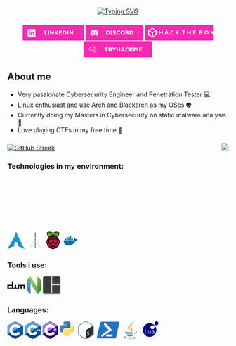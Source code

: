 <!-- ### Hi there 👋 -->

<!--
**KSHMR1337/KSHMR1337** is a ✨ _special_ ✨ repository because its `README.md` (this file) appears on your GitHub profile.

Here are some ideas to get you started:

- 🔭 I’m currently working on ...
- 🌱 I’m currently learning ...
- 👯 I’m looking to collaborate on ...
- 🤔 I’m looking for help with ...
- 💬 Ask me about ...
- 📫 How to reach me: ...
- 😄 Pronouns: ...
- ⚡ Fun fact: ...
-->
###

<p align="center">
  <a href="https://git.io/typing-svg">
    <img src="https://readme-typing-svg.herokuapp.com?font=Fira+Code&size=30&pause=1000&color=F729B1&center=true&random=false&width=435&lines=Hi+there;I'm+Marko" alt="Typing SVG" />
  </a>
</p>

###

<p align="center">
  <a href="https://www.linkedin.com/in/marko-%C5%BEarkovi%C4%87-119951122/" target="_blank">
    <img src="./assets/buttonlogos/linkedinlogo.svg" height="35" alt="linkedin logo"  />
  </a>
  <a href="_kshmr_" target="_blank">
    <img src="./assets/buttonlogos/discordlogo.svg" height="35" alt="discord logo"  />
  </a>
  <a href="https://app.hackthebox.com/profile/843711" target="_blank">
    <img src="./assets/buttonlogos/htblogo.svg" height="35" alt="hackthebox logo"  />
  </a>
  <a href="https://tryhackme.com/p/MarkoZarkovic" target="_blank">
    <img src="./assets/buttonlogos/tryhackmelogo.svg" height="35" alt="tryhackme logo"  />
  </a>
<p/>

## About me
- Very passionate Cybersecurity Engineer and Penetration Tester :computer:
- Linux enthusiast and use Arch and Blackarch as my OSes :alien:
- Currently doing my Masters in Cybersecurity on static malware analysis :space_invader:
- Love playing CTFs in my free time :mount_fuji: 



###

<p>
  <a href="https://git.io/streak-stats">
    <img align="center" height=200 src="https://streak-stats.demolab.com?user=KSHMR1337&theme=synthwave&hide_border=true&date_format=j%20M%5B%20Y%5D&card_width=450" alt="GitHub Streak" />
  </a>
  <a href="https://github.com/anuraghazra/github-readme-stats">
    <img align="right" height=200 src="https://github-readme-stats.vercel.app/api/top-langs/?username=KSHMR1337&title_color=F729B1FF&text_color=ffffff&icon_color=61dafb&bg_color=2b213a&langs_count=8&layout=compact&border_color=61dafb&hide_border=true&size_weight=0.5&count_weight=0.5" />
  </a> 
<p/>

### Technologies in my environment:
<p align="left" style="clear: both;">
<img src="./assets/icons/technologies/archlinux.svg" height="40" alt="arch logo"/>
<img src="./assets/icons/technologies/blackarch.png" height="40" alt="blackarch logo"/>
<img src="./assets/icons/technologies/raspberrypi.svg" height="40" alt="raspberrypi logo"/>
<img src="./assets/icons/technologies/docker.svg" height="40" alt="docker logo"/>
</p>


### Tools i use:
<p align="left" style="clear: both;">
<img src="./assets/icons/tools/dwm.svg" height="40" alt="dwm logo"/>
<img src="./assets/icons/tools/neovim.svg" height="40" alt="neovim logo"/>
<img src="./assets/icons/tools/tmux.svg" height="40" alt="tmux logo"/>
</p>


### Languages:
<p align="left" style="clear: both;">
<img src="./assets/icons/languages/c.svg" height="40" alt="c icon"/>
<img src="./assets/icons/languages/cpp.svg" height="40" alt="cpp icon"/>
<img src="./assets/icons/languages/cs.svg" height="40" alt="cs icon"/>
<img src="./assets/icons/languages/python.svg" height="40" alt="python icon"/>
<img src="./assets/icons/languages/shell.svg" height="40" alt="shell icon"/>
<img src="./assets/icons/languages/ps.svg" height="40" alt="ps icon"/>
<img src="./assets/icons/languages/java.svg" height="40" alt="java icon"/>
<img src="./assets/icons/languages/lua.svg" height="40" alt="lua icon"/>
</p>

###


